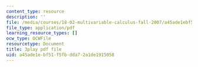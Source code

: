 ```yaml
---
content_type: resource
description: ''
file: /media/courses/18-02-multivariable-calculus-fall-2007/a45ade1ebf51f5fbdda72a1de1915058_15HVevXRsBA.pdf
file_type: application/pdf
learning_resource_types: []
ocw_type: OCWFile
resourcetype: Document
title: 3play pdf file
uid: a45ade1e-bf51-f5fb-dda7-2a1de1915058
---
```

